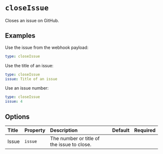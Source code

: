 # `closeIssue`

Closes an issue on GitHub.

## Examples

Use the issue from the webhook payload:

```yaml
type: closeIssue
```

Use the title of an issue:

```yaml
type: closeIssue
issue: Title of an issue
```

Use an issue number:

```yaml
type: closeIssue
issue: 4
```

## Options

| Title | Property | Description | Default | Required |
| :---- | :--- | :---------- | :------ | :------- |
| Issue | `issue` | The number or title of the issue to close. |  |  |

